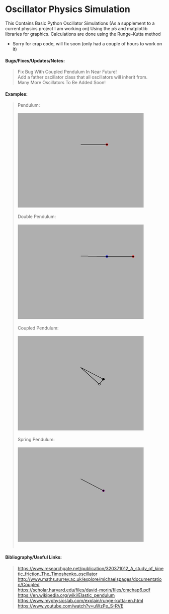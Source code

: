 # Oscillator Physics Simulation

This Contains Basic Python Oscillator Simulations (As a supplement to a current physics project I am working on) Using the p5 and matplotlib libraries for graphics. Calculations are done using the Runge–Kutta method
</br>
* Sorry for crap code, will fix soon (only had a couple of hours to work on it)

#### Bugs/Fixes/Updates/Notes: 
> Fix Bug With Coupled Pendulum In Near Future! </br>
> Add a father oscillator class that all oscillators will inherit from. </br>
> Many More Oscillators To Be Added Soon! </br>

#### Examples:
>Pendulum: <br></br> <img src="simpleasgif.gif" width="400" height="300" /> <br></br>
> Double Pendulum: <br></br> <img src="chaoticgif.gif" width="400" height="300" /> <br></br>
> Coupled Pendulum: <br></br> <img src="coupledgif.gif" width="400" height="300" /> <br></br>
> Spring Pendulum: <br></br> <img src="springgif.gif" width="400" height="300" /> <br></br>
#### Bibliography/Useful Links:
>https://www.researchgate.net/publication/320371012_A_study_of_kinetic_friction_The_Timoshenko_oscillator </br>
>http://www.maths.surrey.ac.uk/explore/michaelspages/documentation/Coupled </br>
>https://scholar.harvard.edu/files/david-morin/files/cmchap6.pdf </br>
>https://en.wikipedia.org/wiki/Elastic_pendulum </br>
>https://www.myphysicslab.com/explain/runge-kutta-en.html </br>
>https://www.youtube.com/watch?v=uWzPe_S-RVE </br>


